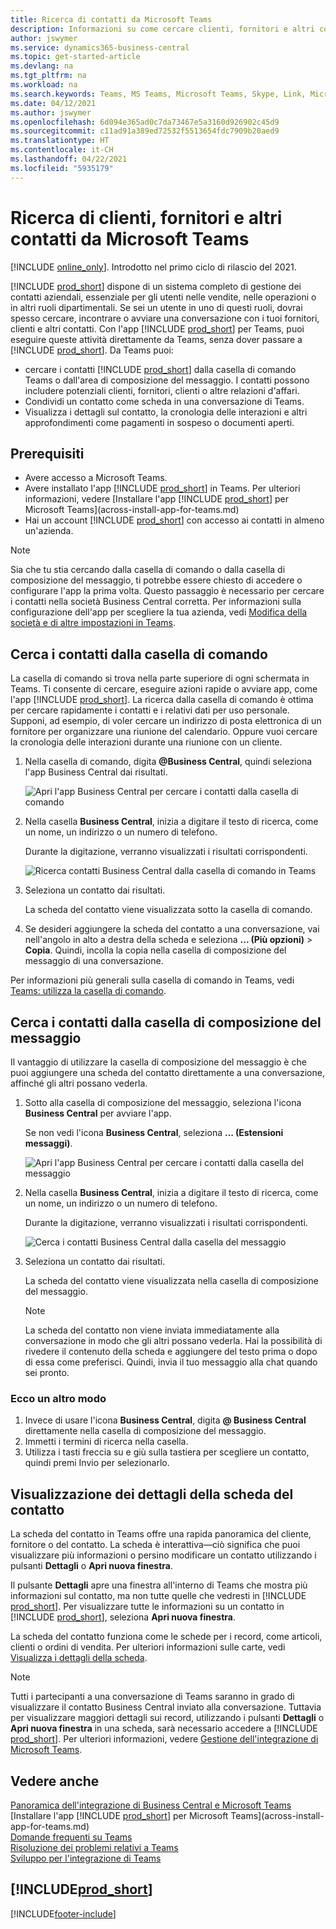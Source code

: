 ```yaml
---
title: Ricerca di contatti da Microsoft Teams
description: Informazioni su come cercare clienti, fornitori e altri contatti di Business Central da Microsoft Teams.
author: jswymer
ms.service: dynamics365-business-central
ms.topic: get-started-article
ms.devlang: na
ms.tgt_pltfrm: na
ms.workload: na
ms.search.keywords: Teams, MS Teams, Microsoft Teams, Skype, Link, Microsoft 365, contacts, search, messaging extensions
ms.date: 04/12/2021
ms.author: jswymer
ms.openlocfilehash: 6d094e365ad0c7da73467e5a3160d926902c45d9
ms.sourcegitcommit: c11ad91a389ed72532f5513654fdc7909b20aed9
ms.translationtype: HT
ms.contentlocale: it-CH
ms.lasthandoff: 04/22/2021
ms.locfileid: "5935179"
---
```

# <a name="searching-for-customers-vendors-and-other-contacts-from-microsoft-teams"></a>Ricerca di clienti, fornitori e altri contatti da Microsoft Teams

[!INCLUDE [online_only](includes/online_only.md)]. Introdotto nel primo ciclo di rilascio del 2021.

[!INCLUDE [prod_short](includes/prod_short.md)] dispone di un sistema completo di gestione dei contatti aziendali, essenziale per gli utenti nelle vendite, nelle operazioni o in altri ruoli dipartimentali. Se sei un utente in uno di questi ruoli, dovrai spesso cercare, incontrare o avviare una conversazione con i tuoi fornitori, clienti e altri contatti. Con l'app [!INCLUDE [prod_short](includes/prod_short.md)] per Teams, puoi eseguire queste attività direttamente da Teams, senza dover passare a [!INCLUDE [prod_short](includes/prod_short.md)]. Da Teams puoi:

- cercare i contatti [!INCLUDE [prod_short](includes/prod_short.md)] dalla casella di comando Teams o dall'area di composizione del messaggio. I contatti possono includere potenziali clienti, fornitori, clienti o altre relazioni d'affari.
- Condividi un contatto come scheda in una conversazione di Teams.
- Visualizza i dettagli sul contatto, la cronologia delle interazioni e altri approfondimenti come pagamenti in sospeso o documenti aperti.

## <a name="prerequisites"></a>Prerequisiti

- Avere accesso a Microsoft Teams.
- Avere installato l'app [!INCLUDE [prod_short](includes/prod_short.md)] in Teams. Per ulteriori informazioni, vedere [Installare l'app [!INCLUDE [prod_short](includes/prod_short.md)] per Microsoft Teams](across-install-app-for-teams.md)
- Hai un account [!INCLUDE [prod_short](includes/prod_short.md)] con accesso ai contatti in almeno un'azienda.

> [!NOTE]
> Sia che tu stia cercando dalla casella di comando o dalla casella di composizione del messaggio, ti potrebbe essere chiesto di accedere o configurare l'app la prima volta. Questo passaggio è necessario per cercare i contatti nella società Business Central corretta. Per informazioni sulla configurazione dell'app per scegliere la tua azienda, vedi [Modifica della società e di altre impostazioni in Teams](across-teams-settings.md).

## <a name="look-up-contacts-from-the-command-box"></a>Cerca i contatti dalla casella di comando

La casella di comando si trova nella parte superiore di ogni schermata in Teams. Ti consente di cercare, eseguire azioni rapide o avviare app, come l'app [!INCLUDE [prod_short](includes/prod_short.md)]. La ricerca dalla casella di comando è ottima per cercare rapidamente i contatti e i relativi dati per uso personale. Supponi, ad esempio, di voler cercare un indirizzo di posta elettronica di un fornitore per organizzare una riunione del calendario. Oppure vuoi cercare la cronologia delle interazioni durante una riunione con un cliente.

1. Nella casella di comando, digita **@Business Central**, quindi seleziona l'app Business Central dai risultati.

    ![Apri l'app Business Central per cercare i contatti dalla casella di comando](media/teams-contacts-command-1.png)

2. Nella casella **Business Central**, inizia a digitare il testo di ricerca, come un nome, un indirizzo o un numero di telefono.

    Durante la digitazione, verranno visualizzati i risultati corrispondenti.

    ![Ricerca contatti Business Central dalla casella di comando in Teams](media/teams-contacts-command-2.png)
3. Seleziona un contatto dai risultati.

    La scheda del contatto viene visualizzata sotto la casella di comando.

4. Se desideri aggiungere la scheda del contatto a una conversazione, vai nell'angolo in alto a destra della scheda e seleziona **... (Più opzioni)** > **Copia**. Quindi, incolla la copia nella casella di composizione del messaggio di una conversazione.  

Per informazioni più generali sulla casella di comando in Teams, vedi [Teams: utilizza la casella di comando](https://support.microsoft.com/en-us/office/use-the-command-box-13c4e429-7324-4886-b377-5dbed539193b).

## <a name="look-up-contacts-from-the-message-compose-box"></a>Cerca i contatti dalla casella di composizione del messaggio

Il vantaggio di utilizzare la casella di composizione del messaggio è che puoi aggiungere una scheda del contatto direttamente a una conversazione, affinché gli altri possano vederla.

1. Sotto alla casella di composizione del messaggio, seleziona l'icona **Business Central** per avviare l'app.

    Se non vedi l'icona **Business Central**, seleziona **... (Estensioni messaggi)**.

    ![Apri l'app Business Central per cercare i contatti dalla casella del messaggio](media/teams-contacts-message-box.png)

2. Nella casella **Business Central**, inizia a digitare il testo di ricerca, come un nome, un indirizzo o un numero di telefono.

    Durante la digitazione, verranno visualizzati i risultati corrispondenti.

    ![Cerca i contatti Business Central dalla casella del messaggio](media/teams-contacts-5.png)
3. Seleziona un contatto dai risultati.

    La scheda del contatto viene visualizzata nella casella di composizione del messaggio.

    > [!NOTE]
    > La scheda del contatto non viene inviata immediatamente alla conversazione in modo che gli altri possano vederla. Hai la possibilità di rivedere il contenuto della scheda e aggiungere del testo prima o dopo di essa come preferisci. Quindi, invia il tuo messaggio alla chat quando sei pronto.

### <a name="heres-another-way"></a>Ecco un altro modo

1. Invece di usare l'icona **Business Central**, digita **@ Business Central** direttamente nella casella di composizione del messaggio.
2. Immetti i termini di ricerca nella casella.
3. Utilizza i tasti freccia su e giù sulla tastiera per scegliere un contatto, quindi premi Invio per selezionarlo.

## <a name="viewing-contact-card-details"></a>Visualizzazione dei dettagli della scheda del contatto

La scheda del contatto in Teams offre una rapida panoramica del cliente, fornitore o del contatto. La scheda è interattiva&mdash;ciò significa che puoi visualizzare più informazioni o persino modificare un contatto utilizzando i pulsanti **Dettagli** o **Apri nuova finestra**.

Il pulsante **Dettagli** apre una finestra all'interno di Teams che mostra più informazioni sul contatto, ma non tutte quelle che vedresti in [!INCLUDE [prod_short](includes/prod_short.md)]. Per visualizzare tutte le informazioni su un contatto in [!INCLUDE [prod_short](includes/prod_short.md)], seleziona **Apri nuova finestra**.

La scheda del contatto funziona come le schede per i record, come articoli, clienti o ordini di vendita. Per ulteriori informazioni sulle carte, vedi [Visualizza i dettagli della scheda](across-working-with-teams.md#view-card-details).

> [!NOTE]
> Tutti i partecipanti a una conversazione di Teams saranno in grado di visualizzare il contatto Business Central inviato alla conversazione. Tuttavia per visualizzare maggiori dettagli sui record, utilizzando i pulsanti **Dettagli** o **Apri nuova finestra** in una scheda, sarà necessario accedere a [!INCLUDE [prod_short](includes/prod_short.md)]. Per ulteriori informazioni, vedere [Gestione dell'integrazione di Microsoft Teams](admin-teams-integration.md#minimum-requirements-1).

## <a name="see-also"></a>Vedere anche

[Panoramica dell'integrazione di Business Central e Microsoft Teams](across-teams-overview.md)  
[Installare l'app [!INCLUDE [prod_short](includes/prod_short.md)] per Microsoft Teams](across-install-app-for-teams.md)  
[Domande frequenti su Teams](teams-faq.md)  
[Risoluzione dei problemi relativi a Teams](admin-teams-troubleshooting.md)  
[Sviluppo per l'integrazione di Teams](/dynamics365/business-central/dev-itpro/developer/devenv-develop-for-teams)  

## [!INCLUDE[prod_short](includes/free_trial_md.md)]  


[!INCLUDE[footer-include](includes/footer-banner.md)]